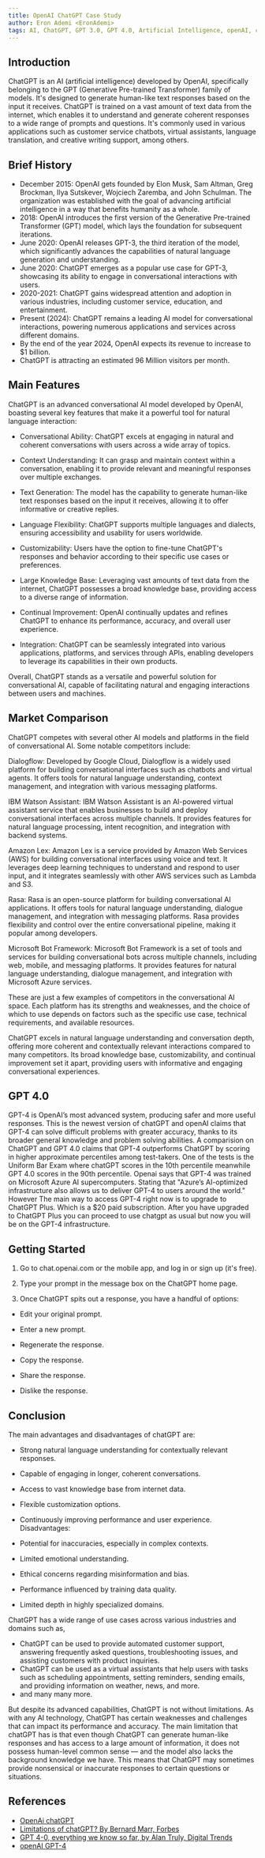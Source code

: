 ```yaml
---
title: OpenAI ChatGPT Case Study
author: Eron Ademi <EronAdemi>
tags: AI, ChatGPT, GPT 3.0, GPT 4.0, Artificial Intelligence, openAI, case study, platform
---
```


## Introduction

ChatGPT is an AI (artificial intelligence) developed by OpenAI, specifically belonging to the GPT (Generative Pre-trained Transformer) family of models. It's designed to generate human-like text responses based on the input it receives. ChatGPT is trained on a vast amount of text data from the internet, which enables it to understand and generate coherent responses to a wide range of prompts and questions. It's commonly used in various applications such as customer service chatbots, virtual assistants, language translation, and creative writing support, among others.

## Brief History

- December 2015: OpenAI gets founded by Elon Musk, Sam Altman, Greg Brockman, Ilya Sutskever, Wojciech Zaremba, and John Schulman. The organization was established with the goal of advancing artificial intelligence in a way that benefits humanity as a whole.
- 2018: OpenAI introduces the first version of the Generative Pre-trained Transformer (GPT) model, which lays the foundation for subsequent iterations.
- June 2020: OpenAI releases GPT-3, the third iteration of the model, which significantly advances the capabilities of natural language generation and understanding.
- June 2020: ChatGPT emerges as a popular use case for GPT-3, showcasing its ability to engage in conversational interactions with users.
- 2020-2021: ChatGPT gains widespread attention and adoption in various industries, including customer service, education, and entertainment.
- Present (2024): ChatGPT remains a leading AI model for conversational interactions, powering numerous applications and services across different domains.
- By the end of the year 2024, OpenAI expects its revenue to increase to $1 billion.
- ChatGPT is attracting an estimated 96 Million visitors per month.

## Main Features

ChatGPT is an advanced conversational AI model developed by OpenAI, boasting several key features that make it a powerful tool for natural language interaction:

- Conversational Ability: ChatGPT excels at engaging in natural and coherent conversations with users across a wide array of topics.

- Context Understanding: It can grasp and maintain context within a conversation, enabling it to provide relevant and meaningful responses over multiple exchanges.

- Text Generation: The model has the capability to generate human-like text responses based on the input it receives, allowing it to offer informative or creative replies.

- Language Flexibility: ChatGPT supports multiple languages and dialects, ensuring accessibility and usability for users worldwide.

- Customizability: Users have the option to fine-tune ChatGPT's responses and behavior according to their specific use cases or preferences.

- Large Knowledge Base: Leveraging vast amounts of text data from the internet, ChatGPT possesses a broad knowledge base, providing access to a diverse range of information.

- Continual Improvement: OpenAI continually updates and refines ChatGPT to enhance its performance, accuracy, and overall user experience.

- Integration: ChatGPT can be seamlessly integrated into various applications, platforms, and services through APIs, enabling developers to leverage its capabilities in their own products.

Overall, ChatGPT stands as a versatile and powerful solution for conversational AI, capable of facilitating natural and engaging interactions between users and machines.

## Market Comparison

ChatGPT competes with several other AI models and platforms in the field of conversational AI. Some notable competitors include:

Dialogflow: Developed by Google Cloud, Dialogflow is a widely used platform for building conversational interfaces such as chatbots and virtual agents. It offers tools for natural language understanding, context management, and integration with various messaging platforms.

IBM Watson Assistant: IBM Watson Assistant is an AI-powered virtual assistant service that enables businesses to build and deploy conversational interfaces across multiple channels. It provides features for natural language processing, intent recognition, and integration with backend systems.

Amazon Lex: Amazon Lex is a service provided by Amazon Web Services (AWS) for building conversational interfaces using voice and text. It leverages deep learning techniques to understand and respond to user input, and it integrates seamlessly with other AWS services such as Lambda and S3.

Rasa: Rasa is an open-source platform for building conversational AI applications. It offers tools for natural language understanding, dialogue management, and integration with messaging platforms. Rasa provides flexibility and control over the entire conversational pipeline, making it popular among developers.

Microsoft Bot Framework: Microsoft Bot Framework is a set of tools and services for building conversational bots across multiple channels, including web, mobile, and messaging platforms. It provides features for natural language understanding, dialogue management, and integration with Microsoft Azure services.

These are just a few examples of competitors in the conversational AI space. Each platform has its strengths and weaknesses, and the choice of which to use depends on factors such as the specific use case, technical requirements, and available resources.

ChatGPT excels in natural language understanding and conversation depth, offering more coherent and contextually relevant interactions compared to many competitors. Its broad knowledge base, customizability, and continual improvement set it apart, providing users with informative and engaging conversational experiences.

## GPT 4.0

GPT-4 is OpenAI’s most advanced system, producing safer and more useful responses. This is the newest version of chatGPT and openAI claims that GPT-4 can solve difficult problems with greater accuracy, thanks to its broader general knowledge and problem solving abilities. A comparision on ChatGPT and GPT 4.0 claims that GPT-4 outperforms ChatGPT by scoring in higher approximate percentiles among test-takers. One of the tests is the Uniform Bar Exam where chatGPT scores in the 10th percentile meanwhile GPT 4.0 scores in the 90th percentile. Openai says that GPT-4 was trained on Microsoft Azure AI supercomputers. Stating that "Azure’s AI-optimized infrastructure also allows us to deliver GPT-4 to users around the world." However The main way to access GPT-4 right now is to upgrade to ChatGPT Plus. Which is a $20 paid subscription. After you have upgraded to ChatGPT Plus you can proceed to use chatgpt as usual but now you will be on the GPT-4 infrastructure.

## Getting Started

1. Go to chat.openai.com or the mobile app, and log in or sign up (it's free).

2. Type your prompt in the message box on the ChatGPT home page.

3. Once ChatGPT spits out a response, you have a handful of options:

- Edit your original prompt.

- Enter a new prompt.

- Regenerate the response.

- Copy the response.

- Share the response.

- Dislike the response.

## Conclusion

The main advantages and disadvantages of chatGPT are:

- Strong natural language understanding for contextually relevant responses.
- Capable of engaging in longer, coherent conversations.
- Access to vast knowledge base from internet data.
- Flexible customization options.
- Continuously improving performance and user experience.
  Disadvantages:

- Potential for inaccuracies, especially in complex contexts.
- Limited emotional understanding.
- Ethical concerns regarding misinformation and bias.
- Performance influenced by training data quality.
- Limited depth in highly specialized domains.

ChatGPT has a wide range of use cases across various industries and domains such as,

- ChatGPT can be used to provide automated customer support, answering frequently asked questions, troubleshooting issues, and assisting customers with product inquiries.
- ChatGPT can be used as a virtual assistants that help users with tasks such as scheduling appointments, setting reminders, sending emails, and providing information on weather, news, and more.
- and many many more.

But despite its advanced capabilities, ChatGPT is not without limitations. As with any AI technology, ChatGPT has certain weaknesses and challenges that can impact its performance and accuracy. The main limitation that chatGPT has is that even though ChatGPT can generate human-like responses and has access to a large amount of information, it does not possess human-level common sense — and the model also lacks the background knowledge we have. This means that ChatGPT may sometimes provide nonsensical or inaccurate responses to certain questions or situations.

## References

- [OpenAi chatGPT](https://chat.openai.com/)
- [Limitations of chatGPT? By Bernard Marr, Forbes](https://www.forbes.com/sites/bernardmarr/2023/03/03/the-top-10-limitations-of-chatgpt/)
- [GPT 4-0, everything we know so far, by Alan Truly, Digital Trends](https://www.digitaltrends.com/computing/chatgpt-4-everything-we-know-so-far/)
- [openAI GPT-4](https://openai.com/gpt-4)
